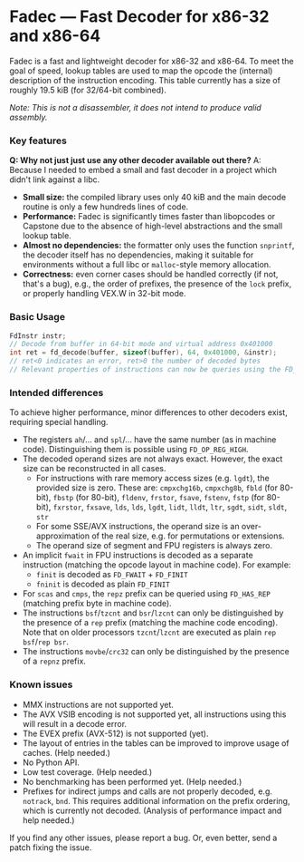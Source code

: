 # Fadec — Fast Decoder for x86-32 and x86-64

Fadec is a fast and lightweight decoder for x86-32 and x86-64. To meet the goal of speed, lookup tables are used to map the opcode the (internal) description of the instruction encoding. This table currently has a size of roughly 19.5 kiB (for 32/64-bit combined).

*Note: This is not a disassembler, it does not intend to produce valid assembly.*

### Key features

**Q: Why not just just use any other decoder available out there?**
A: Because I needed to embed a small and fast decoder in a project which didn't link against a libc.

- **Small size:** the compiled library uses only 40 kiB and the main decode routine is only a few hundreds lines of code.
- **Performance:** Fadec is significantly times faster than libopcodes or Capstone due to the absence of high-level abstractions and the small lookup table.
- **Almost no dependencies:** the formatter only uses the function `snprintf`, the decoder itself has no dependencies, making it suitable for environments without a full libc or `malloc`-style memory allocation.
- **Correctness:** even corner cases should be handled correctly (if not, that's a bug), e.g., the order of prefixes, the presence of the `lock` prefix, or properly handling VEX.W in 32-bit mode.

### Basic Usage
```c
FdInstr instr;
// Decode from buffer in 64-bit mode and virtual address 0x401000
int ret = fd_decode(buffer, sizeof(buffer), 64, 0x401000, &instr);
// ret<0 indicates an error, ret>0 the number of decoded bytes
// Relevant properties of instructions can now be queries using the FD_* macros.
```

### Intended differences
To achieve higher performance, minor differences to other decoders exist, requiring special handling.

- The registers `ah`/... and `spl`/... have the same number (as in machine code). Distinguishing them is possible using `FD_OP_REG_HIGH`.
- The decoded operand sizes are not always exact. However, the exact size can be reconstructed in all cases.
    - For instructions with rare memory access sizes (e.g. `lgdt`), the provided size is zero. These are: `cmpxchg16b`, `cmpxchg8b`, `fbld` (for 80-bit), `fbstp` (for 80-bit), `fldenv`, `frstor`, `fsave`, `fstenv`, `fstp` (for 80-bit), `fxrstor`, `fxsave`, `lds`, `lds`, `lgdt`, `lidt`, `lldt`, `ltr`, `sgdt`, `sidt`, `sldt`, `str`
    - For some SSE/AVX instructions, the operand size is an over-approximation of the real size, e.g. for permutations or extensions.
    - The operand size of segment and FPU registers is always zero.
- An implicit `fwait` in FPU instructions is decoded as a separate instruction (matching the opcode layout in machine code). For example:
    - `finit` is decoded as `FD_FWAIT` + `FD_FINIT`
    - `fninit` is decoded as plain `FD_FINIT`
- For `scas` and `cmps`, the `repz` prefix can be queried using `FD_HAS_REP` (matching prefix byte in machine code).
- The instructions `bsf`/`tzcnt` and `bsr`/`lzcnt` can only be distinguished by the presence of a `rep` prefix (matching the machine code encoding). Note that on older processors `tzcnt`/`lzcnt` are executed as plain `rep bsf`/`rep bsr`.
- The instructions `movbe`/`crc32` can only be distinguished by the presence of a `repnz` prefix.

### Known issues
- MMX instructions are not supported yet.
- The AVX VSIB encoding is not supported yet, all instructions using this will result in a decode error.
- The EVEX prefix (AVX-512) is not supported (yet).
- The layout of entries in the tables can be improved to improve usage of caches. (Help needed.)
- No Python API.
- Low test coverage. (Help needed.)
- No benchmarking has been performed yet. (Help needed.)
- Prefixes for indirect jumps and calls are not properly decoded, e.g. `notrack`, `bnd`. This requires additional information on the prefix ordering, which is currently not decoded. (Analysis of performance impact and help needed.)

If you find any other issues, please report a bug. Or, even better, send a patch fixing the issue.
